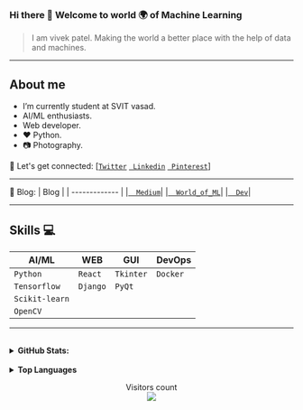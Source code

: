 ### Hi there 👋 Welcome to world 🌍 of Machine Learning 
  > I am vivek patel.
  > Making the world a better place with the help of data and machines.

---

## About me
- I’m currently student at SVIT vasad.<br>
- AI/ML enthusiasts.<br>
- Web developer. <br>
- :heart: Python.
- :camera: Photography.<br>

🤝 Let's get connected: 
      [[`Twitter`](https://www.twitter.com/Vivek2509_)
      [` Linkedin`](https://www.linkedin.com/in/vivek2509/)
      [` Pinterest`](https://in.pinterest.com/Vivek2509_/)]

--- 

📖 Blog:
  | Blog          | 
  | ------------- |
  |[`  Medium`](https://vivek2509.medium.com/)| 
  |[`  World_of_ML`](https://vivek2509.github.io/World_of_ML/)|
  |[`  Dev`](https://dev.to/vivek2509)|
  
---

## Skills :computer:


| **AI/ML**     | **WEB**       | **GUI**       | **DevOps**    |
| ------------- | ------------- | ------------- | ------------- |
| `Python`      | `React`       | `Tkinter`     | `Docker`      |
| `Tensorflow`  | `Django`      | `PyQt`        |
| `Scikit-learn`|               |               |
| `OpenCV`      |               |               |


---

<br>
<details>
  <summary><b>GitHub Stats:</b></summary><br/>
  <img alt="GitHub Stats" src="https://github-readme-stats.vercel.app/api?username=Vivek2509&count_private=true&&show_icons=true&theme=dark"/> 
</details>
<br>
<details>
  <summary><b>Top Languages</b></summary>
  <img alt="Top Languages" src="https://github-readme-stats.vercel.app/api/top-langs/?username=Vivek2509&layout=compact"><br>
</details>
<p align="center"> 
  Visitors count<br>
  <img src="https://profile-counter.glitch.me/Vivek2509/count.svg" />
</p>
